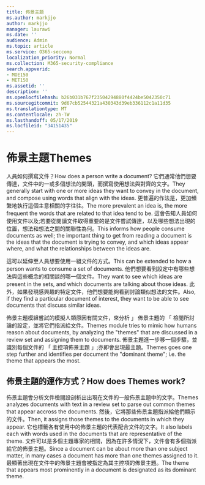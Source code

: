 ```yaml
---
title: 佈景主題
ms.author: markjjo
author: markjjo
manager: laurawi
ms.date: ''
audience: Admin
ms.topic: article
ms.service: O365-seccomp
localization_priority: Normal
ms.collection: M365-security-compliance
search.appverid:
- MOE150
- MET150
ms.assetid: ''
description: ''
ms.openlocfilehash: b26b031b767f23504294880f4424be5042350c71
ms.sourcegitcommit: 9d67cb52544321a430343d39eb336112c1a11d35
ms.translationtype: MT
ms.contentlocale: zh-TW
ms.lasthandoff: 05/17/2019
ms.locfileid: "34151435"
---
```

# <a name="themes"></a><span data-ttu-id="46445-102">佈景主題</span><span class="sxs-lookup"><span data-stu-id="46445-102">Themes</span></span>
<span data-ttu-id="46445-103">人員如何撰寫文件？</span><span class="sxs-lookup"><span data-stu-id="46445-103">How does a person write a document?</span></span> <span data-ttu-id="46445-104">它們通常他們想要傳達，文件中的一或多個想法的開頭，而撰寫使用想法與對齊的文字。</span><span class="sxs-lookup"><span data-stu-id="46445-104">They generally start with one or more ideas they want to convey in the document, and compose using words that align with the ideas.</span></span> <span data-ttu-id="46445-105">更普遍的作法是，更加頻繁地執行這個主意相關的字往往。</span><span class="sxs-lookup"><span data-stu-id="46445-105">The more prevalent an idea is, the more frequent the words that are related to that idea tend to be.</span></span> <span data-ttu-id="46445-106">這會告知人員如何使用文件以及;若要從閱讀文件取得重要的是文件嘗試傳達，以及哪些想法出現的位置，想法和想法之間的關聯性為何。</span><span class="sxs-lookup"><span data-stu-id="46445-106">This informs how people consume documents as well; the important thing to get from reading a document is the ideas that the document is trying to convey, and which ideas appear where, and what the relationships between the ideas are.</span></span>

<span data-ttu-id="46445-107">這可以延伸至人員想要使用一組文件的方式。</span><span class="sxs-lookup"><span data-stu-id="46445-107">This can be extended to how a person wants to consume a set of documents.</span></span> <span data-ttu-id="46445-108">他們想要看到設定中有哪些想法與這些概念的相關談的哪一個文件。</span><span class="sxs-lookup"><span data-stu-id="46445-108">They want to see which ideas are present in the sets, and which documents are talking about those ideas.</span></span> <span data-ttu-id="46445-109">此外，如果發現感興趣的特定文件，他們想要能夠看到討論類似想法的文件。</span><span class="sxs-lookup"><span data-stu-id="46445-109">Also, if they find a particular document of interest, they want to be able to see documents that discuss similar ideas.</span></span>

<span data-ttu-id="46445-110">佈景主題模組嘗試的模擬人類原因有關文件，來分析 」 佈景主題的 「 檢閱所討論的設定，並將它們指派給文件。</span><span class="sxs-lookup"><span data-stu-id="46445-110">Themes module tries to mimic how humans reason about documents, by analyzing the "themes" that are discussed in a review set and assigning them to documents.</span></span> <span data-ttu-id="46445-111">佈景主題進一步移一個步驟，並識別每個文件的 「 主控項佈景主題 」;亦即會出現最主題。</span><span class="sxs-lookup"><span data-stu-id="46445-111">Themes goes one step further and identifies per document the "dominant theme"; i.e. the theme that appears the most.</span></span>

## <a name="how-does-themes-work"></a><span data-ttu-id="46445-112">佈景主題的運作方式？</span><span class="sxs-lookup"><span data-stu-id="46445-112">How does Themes work?</span></span>
<span data-ttu-id="46445-113">佈景主題會分析文件檢閱設剖析出出現在文件的一般佈景主題中的文字。</span><span class="sxs-lookup"><span data-stu-id="46445-113">Themes analyzes documents with text in a review set to parse out common themes that appear accross the documents.</span></span> <span data-ttu-id="46445-114">然後，它將那些佈景主題指派給他們顯示的文件。</span><span class="sxs-lookup"><span data-stu-id="46445-114">Then, it assigns those themes to the documents in which they appear.</span></span> <span data-ttu-id="46445-115">它也標籤各有使用中的佈景主題的代表配合文件的文字。</span><span class="sxs-lookup"><span data-stu-id="46445-115">It also labels each with words used in the documents that are representative of the theme.</span></span> <span data-ttu-id="46445-116">文件可以是多個主題專家的相關，因為在許多情況下，文件會有多個指派給它的佈景主題。</span><span class="sxs-lookup"><span data-stu-id="46445-116">Since a document can be about more than one subject matter, in many cases a document has more than one themes assigned to it.</span></span> <span data-ttu-id="46445-117">最顯著出現在文件中的佈景主題會被指定為其主控項的佈景主題。</span><span class="sxs-lookup"><span data-stu-id="46445-117">The theme that appears most prominently in a document is designated as its dominant theme.</span></span>